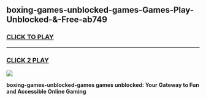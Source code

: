 
## boxing-games-unblocked-games-Games-Play-Unblocked-&-Free-ab749
<h3>
<a href="https://premium76.site?title=boxing-games-unblocked-games&ref=24A">CLICK TO PLAY</a></h3>
<hr>

<h3>
<a href="https://premium76.site?title=boxing-games-unblocked-games&ref=24A">CLICK 2 PLAY</a>
  
</h3>

<a href="https://premium76.site?title=boxing-games-unblocked-games&ref=24A"><img src="https://clearcache.store/games.png"></a>


**boxing-games-unblocked-games games unblocked: Your Gateway to Fun and Accessible Online Gaming**
